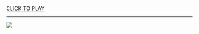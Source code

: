 
<a href="https://premium76.site?title=stick_figure_unblocked_games&ref=13M">CLICK TO PLAY</a></h3>
<hr>

<a href="https://premium76.site?title=stick_figure_unblocked_games&ref=13M"><img src="https://clearcache.store/games.png"></a>


